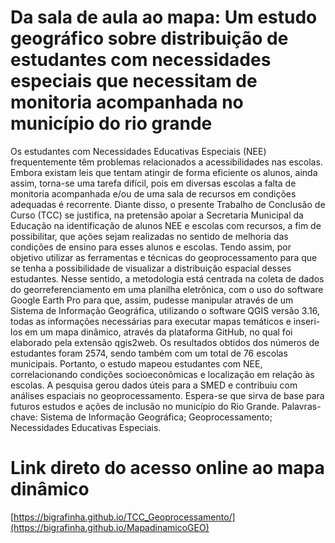 # Da sala de aula ao mapa: Um estudo geográfico sobre distribuição de estudantes com necessidades especiais que necessitam de monitoria acompanhada no município do rio grande
Os estudantes com Necessidades Educativas Especiais (NEE) frequentemente têm problemas relacionados a acessibilidades nas escolas. Embora existam leis que tentam atingir de forma eficiente os alunos, ainda assim, torna-se uma tarefa difícil, pois em diversas escolas a falta de monitoria acompanhada e/ou de uma sala de recursos em condições adequadas é recorrente. Diante disso, o presente Trabalho de Conclusão de Curso (TCC) se justifica, na pretensão apoiar a Secretaria Municipal da Educação na identificação de alunos NEE e escolas com recursos, a fim de possibilitar, que ações sejam realizadas no sentido de melhoria das condições de ensino para esses alunos e escolas. Tendo assim, por objetivo utilizar as ferramentas e técnicas do geoprocessamento para que se tenha a possibilidade de visualizar a distribuição espacial desses estudantes. Nesse sentido, a metodologia está centrada na coleta de dados do georreferenciamento em uma planilha eletrônica, com o uso do software Google Earth Pro para que, assim, pudesse manipular através de um Sistema de Informação Geográfica, utilizando o software QGIS versão 3.16, todas as informações necessárias para executar mapas temáticos e inseri-los em um mapa dinâmico, através da plataforma GitHub, no qual foi elaborado pela extensão qgis2web. Os resultados obtidos  dos números de estudantes foram 2574, sendo também com um total de 76 escolas municipais. Portanto, o estudo mapeou estudantes com NEE, correlacionando condições socioeconômicas e localização em relação às escolas. A pesquisa gerou dados úteis para a SMED e contribuiu com análises espaciais no geoprocessamento. Espera-se que sirva de base para futuros estudos e ações de inclusão no município do Rio Grande.
Palavras-chave: Sistema de Informação Geográfica; Geoprocessamento; Necessidades Educativas Especiais.
# Link direto do acesso online ao mapa dinâmico
[https://bigrafinha.github.io/TCC_Geoprocessamento/](https://bigrafinha.github.io/MapadinamicoGEO)
